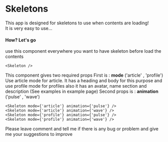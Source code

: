 # Skeletons

This app is designed for skeletons to use when contents are loading!  
It is very easy to use...
#### How?  Let's go
use this component everywhere you want to have skeleton before load the contents

    <Skeleton />

This component gives two required props
First is : **mode** ('article' , 'profile')
Use article mode for article. It has a heading and body for this purpose
and use profile mode for profiles also it has an avatar, name section and description
(See examples in example page)
Second props is : **animation** ('pulse' , 'wave')

    <Skeleton mode={'article'} animation={'pulse'} />
    <Skeleton mode={'article'} animation={'wave'} />
    <Skeleton mode={'profile'} animation={'pulse'} />
    <Skeleton mode={'profile'} animation={'wave'} />


Please leave comment and tell me if there is any bug or problem and give me your suggestions to improve 
